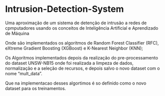 # Intrusion-Detection-System

Uma aproximação de um sistema de detenção de intrusão a redes de cpmputadores usando os conceitos de Inteligência Artificial e Aprendizado de Máquina

Onde são implementados os algoritmos de Random Forest Classifier (RFC), eXtreme Gradient Boosting (XGBoost) e K-Nearest Neighbor (KNN);

Os Algoritmos implementados depois da realização do pre-processamento do dataset UNSW-NB15 onde foi realizada a limpeza de dados, normalização e a seleção de recursos, e depois salvo o novo dataset com o nome “mult_data”.

Que na implementacao desses algortimos é so definido como o novo dataset para os treinamentos.
